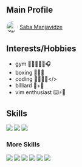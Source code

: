 ## Main Profile

<a href="https://github.com/sabamanjavidze" style="display:flex; align-items:center;">
<img src="https://avatars.githubusercontent.com/u/63154795?v=4" widht=30 style="margin-right:5px;border-radius:100%" height=30 alt="my other profile picture"/>
Saba Manjavidze
</a>

## Interests/Hobbies

*   gym 🏋🏽🔥💪🏼🎧
*   boxing 🥊👊🔥
*   coding 👨🏻‍💻💡</>
*   billiard 🎱+🔺
*   vim enthusiast ⌨️⚡🥵


## Skills

![](https://img.shields.io/badge/Code-Typescript-informational?style=flat&logo=Typescript&logoColor=white&color=3178C6)
![](https://img.shields.io/badge/Code-CSharp-informational?style=flat&logo=Sharp&logoColor=white&color=99CC00)
![](https://img.shields.io/badge/Code-Python-informational?style=flat&logo=Sharp&logoColor=white&color=3776AB)

### More Skills
![](https://img.shields.io/badge/Style-CSS-informational?style=flat&logo=css3&logoColor=white&color=4AB197)
![](https://img.shields.io/badge/React-informational?style=flat&logo=React&logoColor=white&color=61DAFB)
![](https://img.shields.io/badge/Style-Tailwind-informational?style=flat&logo=Tailwind-CSS&logoColor=white&color=4AB197)
![](https://img.shields.io/badge/GraphQL-informational?style=flat&logo=GraphQL&logoColor=white&color=E10098)
![](https://img.shields.io/badge/Prisma-informational?style=flat&logo=Prisma&logoColor=white&color=2D3748)
![](https://img.shields.io/badge/Drizzle-ORM-informational?style=flat&logo=Drizzle&logoColor=white&color=C5F74F)
